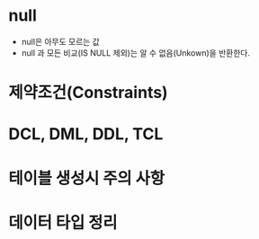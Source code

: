 # null
- null은 아무도 모르는 값
- null 과 모든 비교(IS NULL 제외)는 알 수 없음(Unkown)을 반환한다.

# 제약조건(Constraints)

# DCL, DML, DDL, TCL

# 테이블 생성시 주의 사항

# 데이터 타입 정리

